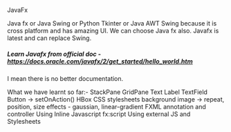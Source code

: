 JavaFx

Java fx or Java Swing or Python Tkinter or Java AWT
Swing because it is cross platform and has amazing UI. We can choose Java fx also.
Javafx is latest and can replace Swing.
##### Learn Javafx from official doc - https://docs.oracle.com/javafx/2/get_started/hello_world.htm
 I mean there is no better documentation.
 
 What we have learnt so far:-
 StackPane
 GridPane
 Text
 Label
 TextField
 Button -> setOnAction()
 HBox
 CSS stylesheets
    background image -> repeat, position, size
    effects - gaussian, linear-gradient
 FXML annotation and controller
 Using Inline Javascript fx:script
 Using external JS and Stylesheets
 
 